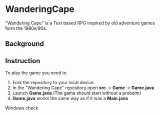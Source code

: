 # WanderingCape

"Wandering Cape" is a Text based RPG inspired by old adventure games form the 1980s/90s.

## Background



## Instruction

To play the game you need to 
1. Fork the repository to your local device.
2. In the "Wandering Cape" repository open **src** -> **Game** -> **Game.java**
3. Launch **Game.java**.(The game should start without a probelm)
4. **Game.java** works the same way as if it was a **Main.java**

Windows check
